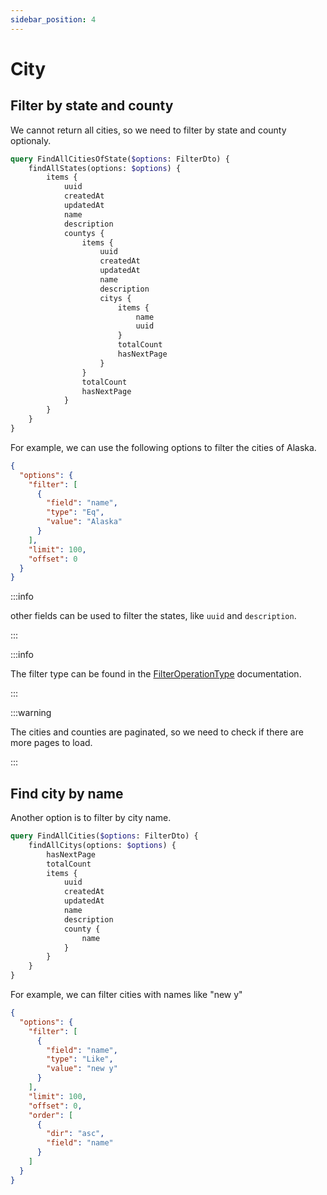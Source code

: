 ```yaml
---
sidebar_position: 4
---
```


# City

## Filter by state and county

We cannot return all cities, so we need to filter by state and county optionaly.

``` graphql
query FindAllCitiesOfState($options: FilterDto) {
    findAllStates(options: $options) {
        items {
            uuid
            createdAt
            updatedAt
            name
            description
            countys {
                items {
                    uuid
                    createdAt
                    updatedAt
                    name
                    description
                    citys {
                        items {
                            name
                            uuid
                        }
                        totalCount
                        hasNextPage
                    }
                }
                totalCount
                hasNextPage
            }
        }
    }
}
```

For example, we can use the following options to filter the cities of Alaska.

``` json
{
  "options": {
    "filter": [
      {
        "field": "name",
        "type": "Eq",
        "value": "Alaska"
      }
    ],
    "limit": 100,
    "offset": 0
  }
}

```

:::info

other fields can be used to filter the states, like `uuid` and `description`.

:::

:::info

The filter type can be found in the [FilterOperationType](../../enums/FilterOperationType) documentation.

:::

:::warning

The cities and counties are paginated, so we need to check if there are more pages to load.

:::

## Find city by name

Another option is to filter by city name.

``` graphql
query FindAllCities($options: FilterDto) {
    findAllCitys(options: $options) {
        hasNextPage
        totalCount
        items {
            uuid
            createdAt
            updatedAt
            name
            description
            county {
                name
            }
        }
    }
}
```

For example, we can filter cities with names like "new y"

``` json
{
  "options": {
    "filter": [
      {
        "field": "name",
        "type": "Like",
        "value": "new y"
      }
    ],
    "limit": 100,
    "offset": 0,
    "order": [
      {
        "dir": "asc",
        "field": "name"
      }
    ]
  }
}
```
